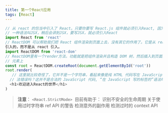 ```yaml
---
title: 第一个React应用
tags: [React]
---
```


```js
// 从 react 的包当中引入了 React。只要你要写 React.js 组件就必须引入React, 因为react里有
// 一种语法叫JSX，稍后会讲到JSX，要写JSX，就必须引入React
import React from 'react'
// ReactDOM 可以帮助我们把 React 组件渲染到页面上去，没有其它的作用了。它是从 react-dom 中
引入的，而不是从 react 引入。
import ReactDOM from 'react-dom'
// ReactDOM里有一个render方法，功能就是把组件渲染并且构造 DOM 树，然后插入到页面上某个特定的
// 元素上
const root = ReactDOM.createRoot(document.getElementById('root'))
root.render(
   // 这里就比较奇怪了，它并不是一个字符串，看起来像是纯 HTML 代码写在 JavaScript 代码里面。语
  // 法错误吗？这并不是合法的 JavaScript 代码, “在 JavaScript 写的标签的”语法叫 JSXJavaScript XML。
  <h1>欢迎进入React的世界</h1>
)
```

> **注意**： `<React.StrictMode>`  目前有助于： 识别不安全的生命周期 关于使用过时字符串 ref API 的警告 检测意外的副作用 检测过时的 context API
